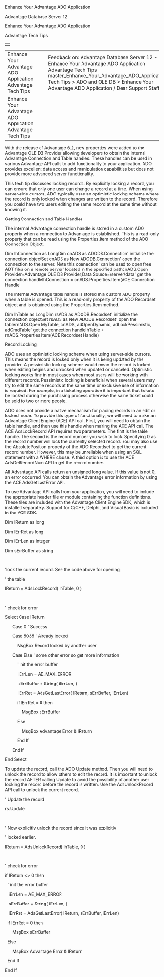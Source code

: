 Enhance Your Advantage ADO Application




Advantage Database Server 12  

Enhance Your Advantage ADO Application

Advantage Tech Tips

|  |
| --- |
|  |

|  |  |  |  |  |
| --- | --- | --- | --- | --- |
| Enhance Your Advantage ADO Application  Advantage Tech Tips |  |  | Feedback on: Advantage Database Server 12 - Enhance Your Advantage ADO Application Advantage Tech Tips master\_Enhance\_Your\_Advantage\_ADO\_Application Tech Tips > ADO and OLE DB > Enhance Your Advantage ADO Application / Dear Support Staff, |  |
| Enhance Your Advantage ADO Application  Advantage Tech Tips |  |  |  |  |

With the release of Advantage 6.2, new properties were added to the Advantage OLE DB Provider allowing developers to obtain the internal Advantage Connection and Table handles. These handles can be used in various Advantage API calls to add functionality to your application. ADO provides excellent data access and manipulation capabilities but does not provide more advanced server functionality.

This tech tip discusses locking records. By explicitly locking a record, you can ensure that only one user can change a record at a time. When using server-side cursors, ADO typically uses an optimistic locking scheme where the record is only locked when changes are written to the record. Therefore you could have two users editing the same record at the same time without knowing it.

Getting Connection and Table Handles

The internal Advantage connection handle is stored in a custom ADO property when a connection to Advantage is established. This is a read-only property that can be read using the Properties.Item method of the ADO Connection Object.

Dim lhConnection as LongDim cnADS as ADODB.Connection' initialize the connection objectSet cnADS as New ADODB.Connection' open the connection to the server. Note this connection' can be used to open free ADT files on a remote server' located in the specified pathcnADS.Open Provider=Advantage OLE DB Provider;Data Source=\\server\data' get the connection handlelhConnection = cnADS.Properties.Item(ACE Connection Handle)

The internal Advantage table handle is stored in a custom ADO property when a table is opened. This is a read-only property of the ADO Recordset object and is obtained using the Properties.Item method.

Dim lhTable as LongDim rsADS as ADODB.Recordset' initialize the connection objectSet rsADS as New ADODB.Recordset' open the tablernADS.Open MyTable, cnADS, adOpenDynamic, adLockPessimistic, adCmdTable' get the connection handlelhTable = rnADS.Properties.Item(ACE Recordset Handle)

Record Locking

ADO uses an optimistic locking scheme when using server-side cursors. This means the record is locked only when it is being updated by the provider. A pessimistic locking scheme would mean the record is locked when editing begins and unlocked when updated or canceled. Optimistic locking works fine in most cases when most users will be working with different records. Pessimistic locking is beneficial when several users may try to edit the same records at the same time or exclusive use of information is required. For example, in a ticketing operation it is important that tickets be locked during the purchasing process otherwise the same ticket could be sold to two or more people.

ADO does not provide a native mechanism for placing records in an edit or locked mode. To provide this type of functionality, we will need to make an Advantage Client Engine (ACE) API call. First, you will need to obtain the table handle, and then use this handle when making the ACE API call. The ACE AdsLockRecord API requires two parameters. The first is the table handle. The second is the record number you wish to lock. Specifying 0 as the record number will lock the currently selected record. You may also use the AbsolutePosition property of the ADO Recordset to get the current record number. However, this may be unreliable when using an SQL statement with a WHERE clause. A third option is to use the ACE AdsGetRecordNum API to get the record number.

All Advantage API calls return an unsigned long value. If this value is not 0, an error occurred. You can obtain the Advantage error information by using the ACE AdsGetLastError API.

To use Advantage API calls from your application, you will need to include the appropriate header file or module containing the function definitions. These files are included with the Advantage Client Engine SDK, which is installed separately. Support for C/C++, Delphi, and Visual Basic is included in the ACE SDK.

Dim lReturn as long

Dim lErrRet as long

Dim iErrLen as integer

Dim sErrBuffer as string

 

'lock the current record. See the code above for opening

' the table

lReturn = AdsLockRecord( lhTable, 0 )

 

' check for error

Select Case lReturn

      Case 0 ' Success

      Case 5035 ' Already locked

          MsgBox Record locked by another user

      Case Else ' some other error so get more information

          ' init the error buffer

           iErrLen = AE\_MAX\_ERROR

           sErrBuffer = String( iErrLen, )

           lErrRet = AdsGetLastError( lReturn, sErrBuffer, iErrLen)

          if lErrRet = 0 then

              MsgBox sErrBuffer

          Else

              MsgBox Advantage Error & lReturn

          End If

      End If

End Select

To update the record, call the ADO Update method. Then you will need to unlock the record to allow others to edit the record. It is important to unlock the record AFTER calling Update to avoid the possibility of another user locking the record before the record is written. Use the AdsUnlockRecord API call to unlock the current record.

' Update the record

rs.Update

 

' Now explicitly unlock the record since it was explicitly

' locked earlier.

lReturn = AdsUnlockRecord( lhTable, 0 )

 

' check for error

if lReturn <> 0 then

  ' init the error buffer

   iErrLen = AE\_MAX\_ERROR

   sErrBuffer = String( iErrLen, )

   lErrRet = AdsGetLastError( lReturn, sErrBuffer, iErrLen)

  if lErrRet = 0 then

      MsgBox sErrBuffer

  Else

      MsgBox Advantage Error & lReturn

  End If

End If